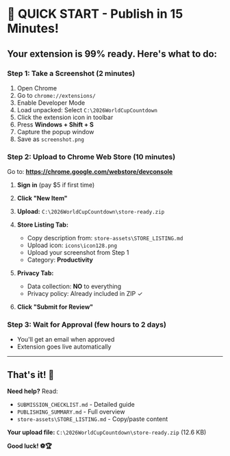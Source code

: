 # 🚀 QUICK START - Publish in 15 Minutes!

## Your extension is 99% ready. Here's what to do:

### Step 1: Take a Screenshot (2 minutes)
1. Open Chrome
2. Go to `chrome://extensions/`
3. Enable Developer Mode
4. Load unpacked: Select `C:\2026WorldCupCountdown`
5. Click the extension icon in toolbar
6. Press **Windows + Shift + S**
7. Capture the popup window
8. Save as `screenshot.png`

### Step 2: Upload to Chrome Web Store (10 minutes)

Go to: **https://chrome.google.com/webstore/devconsole**

1. **Sign in** (pay $5 if first time)

2. **Click "New Item"**

3. **Upload:** `C:\2026WorldCupCountdown\store-ready.zip`

4. **Store Listing Tab:**
   - Copy description from: `store-assets\STORE_LISTING.md`
   - Upload icon: `icons\icon128.png`
   - Upload your screenshot from Step 1
   - Category: **Productivity**

5. **Privacy Tab:**
   - Data collection: **NO** to everything
   - Privacy policy: Already included in ZIP ✓

6. **Click "Submit for Review"**

### Step 3: Wait for Approval (few hours to 2 days)
- You'll get an email when approved
- Extension goes live automatically

---

## That's it! 🎉

**Need help?** Read:
- `SUBMISSION_CHECKLIST.md` - Detailed guide
- `PUBLISHING_SUMMARY.md` - Full overview
- `store-assets\STORE_LISTING.md` - Copy/paste content

**Your upload file:** `C:\2026WorldCupCountdown\store-ready.zip` (12.6 KB)

**Good luck! ⚽🏆**
